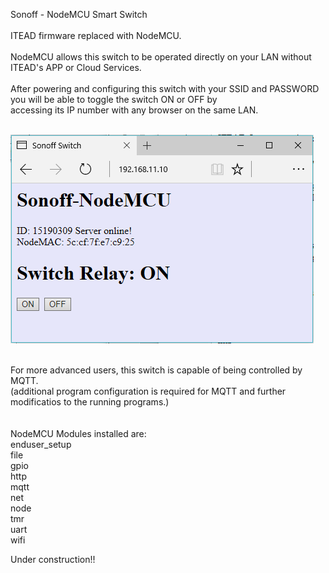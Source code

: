 <html>

<head>
<meta name="GENERATOR" content="Microsoft FrontPage 5.0">
<meta name="ProgId" content="FrontPage.Editor.Document">
<meta http-equiv="Content-Type" content="text/html; charset=windows-1252">
<title>Sonoff</title>
</head>

<body>

<p>Sonoff - NodeMCU Smart Switch<br>
<br>
ITEAD firmware replaced with NodeMCU.<br>
<br>
NodeMCU allows this switch to be operated directly on your LAN without ITEAD's 
APP or Cloud Services. <br>
<br>
After powering and configuring this switch with your SSID and PASSWORD you will 
be able to toggle the switch ON or OFF by<br>
accessing its IP number with any browser on the same LAN.</p>
<p><br>
<img border="0" src="pics/webpage1.png" width="485" height="334"></p>
<p><br>
For more advanced users, this switch is capable of being controlled by MQTT.<br>
(additional program configuration is required for MQTT and further modificatios 
to the running programs.)<br>
<br>
<br>
NodeMCU Modules installed are:<br>
enduser_setup<br>
file<br>
gpio<br>
http<br>
mqtt<br>
net<br>
node<br>
tmr<br>
uart<br>
wifi</p>
Under construction!!

</body>

</html>
